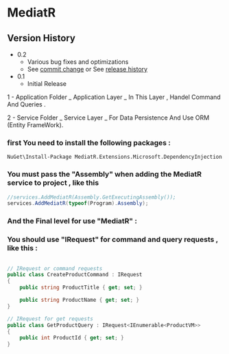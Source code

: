 # MediatR

## Version History

* 0.2
    * Various bug fixes and optimizations
    * See [commit change]() or See [release history]()
* 0.1
    * Initial Release


1 - Application Folder
    _ Application Layer 
       _ In This Layer , Handel Command And Queries .
       
2 -  Service Folder
    _ Service Layer 
       _ For Data Persistence And Use ORM (Entity FrameWork).

### first You need to install the following packages :

```
NuGet\Install-Package MediatR.Extensions.Microsoft.DependencyInjection 
```
### You must pass the "Assembly" when adding the MediatR service to project , like this

```csharp
//services.AddMediatR(Assembly.GetExecutingAssembly());
services.AddMediatR(typeof(Program).Assembly);
```
### And the Final level for use "MediatR" : 
### You should use "IRequest" for command and query requests , like this :

```csharp

// IRequest or command requests
public class CreateProductCommand : IRequest
{
    public string ProductTitle { get; set; }

    public string ProductName { get; set; }
}

// IRequest for get requests
public class GetProductQuery : IRequest<IEnumerable<ProductVM>>
{
    public int ProductId { get; set; }
}

```


